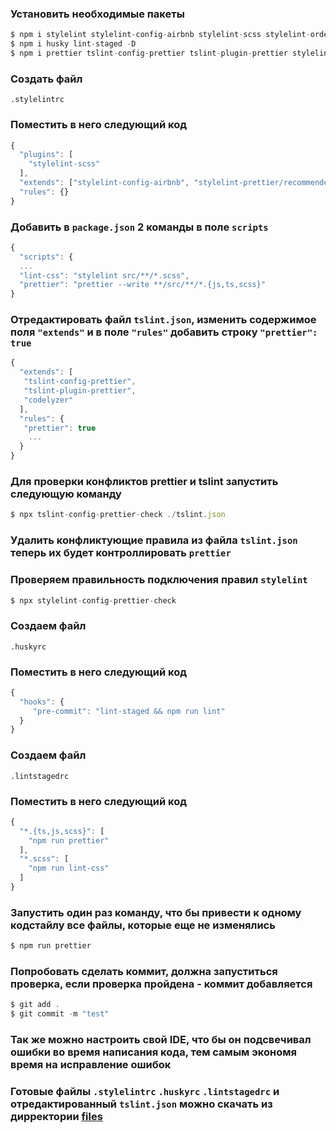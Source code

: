 ### Установить необходимые пакеты

```javascript
$ npm i stylelint stylelint-config-airbnb stylelint-scss stylelint-order -D
$ npm i husky lint-staged -D
$ npm i prettier tslint-config-prettier tslint-plugin-prettier stylelint-config-prettier stylelint-prettier -D
```

### Создать файл

`.stylelintrc`

### Поместить в него следующий код

```javascript
{
  "plugins": [
    "stylelint-scss"
  ],
  "extends": ["stylelint-config-airbnb", "stylelint-prettier/recommended"],
  "rules": {}
}
```

### Добавить в `package.json` 2 команды в поле `scripts`


```javascript
{
  "scripts": {
  ...
  "lint-css": "stylelint src/**/*.scss",
  "prettier": "prettier --write **/src/**/*.{js,ts,scss}"
}
```

### Отредактировать файл `tslint.json`, изменить содержимое поля `"extends"` и в поле `"rules"` добавить строку `"prettier": true`


```javascript
{
  "extends": [
   "tslint-config-prettier",
   "tslint-plugin-prettier",
   "codelyzer"
  ],
  "rules": {
   "prettier": true
    ...
  }
}
```

### Для проверки конфликтов prettier и tslint запустить следующую команду

```javascript
$ npx tslint-config-prettier-check ./tslint.json
```

### Удалить конфликтующие правила из файла `tslint.json` теперь их будет контроллировать `prettier`

### Проверяем правильность подключения правил `stylelint`

```javascript
$ npx stylelint-config-prettier-check
```

### Создаем файл

`.huskyrc`

### Поместить в него следующий код

```javascript
{
  "hooks": {
     "pre-commit": "lint-staged && npm run lint"
  }
}
```

### Создаем файл

`.lintstagedrc`

### Поместить в него следующий код

```javascript
{
  "*.{ts,js,scss}": [
    "npm run prettier"
  ],
  "*.scss": [
    "npm run lint-css"
  ]
}
```

### Запустить один раз команду, что бы привести к одному кодстайлу все файлы, которые еще не изменялись

```javascript
$ npm run prettier
```

### Попробовать сделать коммит, должна запуститься проверка, если проверка пройдена - коммит добавляется

```javascript
$ git add .
$ git commit -m "test"
```

### Так же можно настроить свой IDE, что бы он подсвечивал ошибки во время написания кода, тем самым экономя время на исправление ошибок

### Готовые файлы `.stylelintrc` `.huskyrc` `.lintstagedrc` и отредактированный `tslint.json` можно скачать из дирректории [files](https://github.com/NexGenUA/angular-config/tree/master/files)
